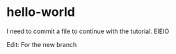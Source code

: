 # hello-world
I need to commit a file to continue with the tutorial.
EIEIO

Edit: For the new branch
